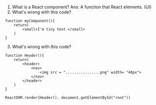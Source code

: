 <!-- 15. Build a React info site | Custom Component Quiz -->
1. What is a React component?
    Ans: A function that React elements. (UI)
2. What's wrong with this code?
```
function myComponent(){
    return(
        <small>I'm tiny text </small>
    )
}
```

3. What's wrong with this code?
```
function Header(){
    return(
        <header>
            <nav>
                <img src = "................png" width= "40px">
            </nav>
        </header>
    )
}

ReactDOM.render(Header(). document.getElementById("root"))